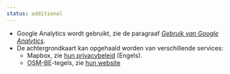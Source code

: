 ```yaml
---
status: additional
---
```

 
- <span lang="en">Google Analytics</span> wordt gebruikt, zie de paragraaf [*Gebruik van <span lang="en">Google Analytics</span>*](#google-analytics).
- De achtergrondkaart kan opgehaald worden van verschillende services:
  - Mapbox, zie [hun privacybeleid](https://www.mapbox.com/legal/privacy/) (Engels).
  - <abbr title="OpenStreetMap België">OSM-BE</abbr>-tegels, zie [hun website](https://tile.osm.be/)
